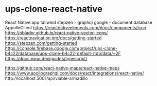 # ups-clone-react-native
React Native app
tailwind
stepzen - graphql
google - document database
AppolloClient
https://reactnativeelements.com/docs/components/icon
https://oblador.github.io/react-native-vector-icons/
https://reactnavigation.org/docs/getting-started
https://stepzen.com/getting-started
https://console.firebase.google.com/project/ups-clone-b4c22/database/ups-clone-b4c22-default-rtdb/data/~2F
https://docs.expo.dev/guides/typescript/

https://github.com/react-native-maps/react-native-maps
https://www.apollographql.com/docs/react/integrations/react-native/
http://localhost:5001/api/viable-armadillo

